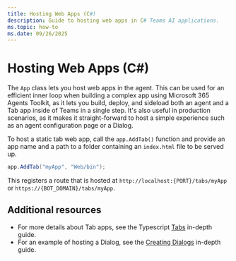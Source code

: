 ```yaml
---
title: Hosting Web Apps (C#)
description: Guide to hosting web apps in C# Teams AI applications.
ms.topic: how-to
ms.date: 09/26/2025
---
```


# Hosting Web Apps (C#)

The `App` class lets you host web apps in the agent. This can be used for an efficient inner loop when building a complex app using Microsoft 365 Agents Toolkit, as it lets you build, deploy, and sideload both an agent and a Tab app inside of Teams in a single step. It's also useful in production scenarios, as it makes it straight-forward to host a simple experience such as an agent configuration page or a Dialog.

To host a static tab web app, call the `app.AddTab()` function and provide an app name and a path to a folder containing an `index.html` file to be served up. 

```csharp
app.AddTab("myApp", "Web/bin");
```

This registers a route that is hosted at `http://localhost:{PORT}/tabs/myApp` or `https://{BOT_DOMAIN}/tabs/myApp`.

## Additional resources

 - For more details about Tab apps, see the Typescript [Tabs](../../typescript/in-depth-guides/tabs/overview.md) in-depth guide. 
 - For an example of hosting a Dialog, see the [Creating Dialogs](../in-depth-guides/dialogs/creating-dialogs.md) in-depth guide.